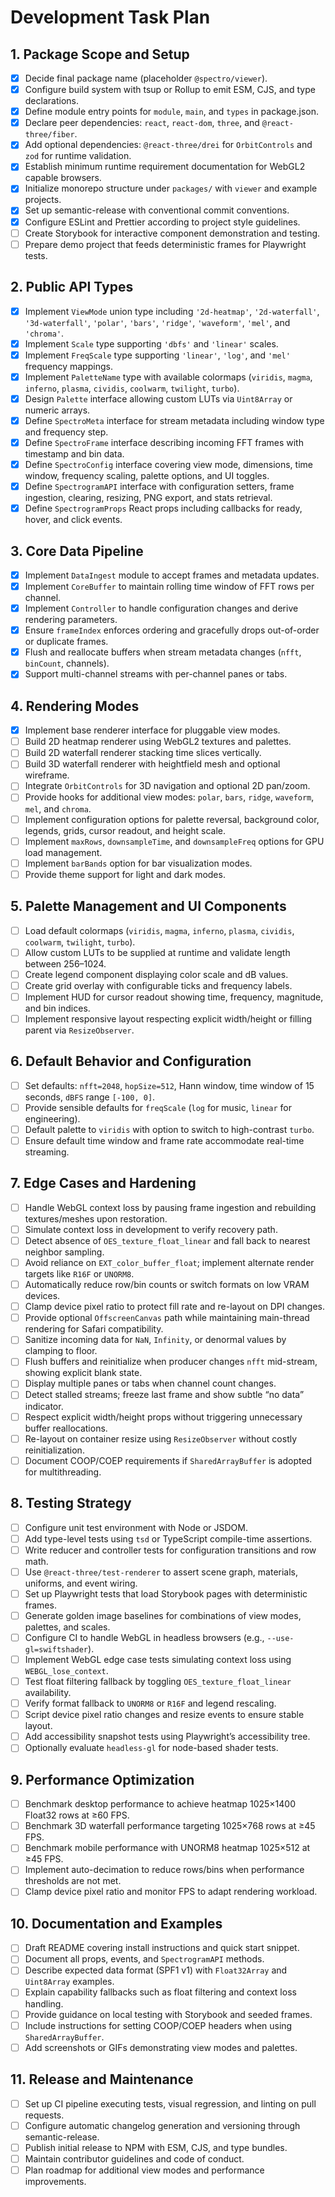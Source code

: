 # Development Task Plan

## 1. Package Scope and Setup

- [x] Decide final package name (placeholder `@spectro/viewer`).
- [x] Configure build system with tsup or Rollup to emit ESM, CJS, and type declarations.
- [x] Define module entry points for `module`, `main`, and `types` in package.json.
- [x] Declare peer dependencies: `react`, `react-dom`, `three`, and `@react-three/fiber`.
- [x] Add optional dependencies: `@react-three/drei` for `OrbitControls` and `zod` for runtime validation.
- [x] Establish minimum runtime requirement documentation for WebGL2 capable browsers.
- [x] Initialize monorepo structure under `packages/` with `viewer` and example projects.
- [x] Set up semantic-release with conventional commit conventions.
- [x] Configure ESLint and Prettier according to project style guidelines.
- [ ] Create Storybook for interactive component demonstration and testing.
- [ ] Prepare demo project that feeds deterministic frames for Playwright tests.

## 2. Public API Types

- [x] Implement `ViewMode` union type including `'2d-heatmap'`, `'2d-waterfall'`, `'3d-waterfall'`, `'polar'`, `'bars'`, `'ridge'`, `'waveform'`, `'mel'`, and `'chroma'`.
- [x] Implement `Scale` type supporting `'dbfs'` and `'linear'` scales.
- [x] Implement `FreqScale` type supporting `'linear'`, `'log'`, and `'mel'` frequency mappings.
- [x] Implement `PaletteName` type with available colormaps (`viridis`, `magma`, `inferno`, `plasma`, `cividis`, `coolwarm`, `twilight`, `turbo`).
- [x] Design `Palette` interface allowing custom LUTs via `Uint8Array` or numeric arrays.
- [x] Define `SpectroMeta` interface for stream metadata including window type and frequency step.
- [x] Define `SpectroFrame` interface describing incoming FFT frames with timestamp and bin data.
- [x] Define `SpectroConfig` interface covering view mode, dimensions, time window, frequency scaling, palette options, and UI toggles.
- [x] Define `SpectrogramAPI` interface with configuration setters, frame ingestion, clearing, resizing, PNG export, and stats retrieval.
- [x] Define `SpectrogramProps` React props including callbacks for ready, hover, and click events.

## 3. Core Data Pipeline

- [x] Implement `DataIngest` module to accept frames and metadata updates.
- [x] Implement `CoreBuffer` to maintain rolling time window of FFT rows per channel.
- [x] Implement `Controller` to handle configuration changes and derive rendering parameters.
- [x] Ensure `frameIndex` enforces ordering and gracefully drops out-of-order or duplicate frames.
- [x] Flush and reallocate buffers when stream metadata changes (`nfft`, `binCount`, channels).
- [x] Support multi-channel streams with per-channel panes or tabs.

## 4. Rendering Modes

- [x] Implement base renderer interface for pluggable view modes.
- [ ] Build 2D heatmap renderer using WebGL2 textures and palettes.
- [ ] Build 2D waterfall renderer stacking time slices vertically.
- [ ] Build 3D waterfall renderer with heightfield mesh and optional wireframe.
- [ ] Integrate `OrbitControls` for 3D navigation and optional 2D pan/zoom.
- [ ] Provide hooks for additional view modes: `polar`, `bars`, `ridge`, `waveform`, `mel`, and `chroma`.
- [ ] Implement configuration options for palette reversal, background color, legends, grids, cursor readout, and height scale.
- [ ] Implement `maxRows`, `downsampleTime`, and `downsampleFreq` options for GPU load management.
- [ ] Implement `barBands` option for bar visualization modes.
- [ ] Provide theme support for light and dark modes.

## 5. Palette Management and UI Components

- [ ] Load default colormaps (`viridis`, `magma`, `inferno`, `plasma`, `cividis`, `coolwarm`, `twilight`, `turbo`).
- [ ] Allow custom LUTs to be supplied at runtime and validate length between 256–1024.
- [ ] Create legend component displaying color scale and dB values.
- [ ] Create grid overlay with configurable ticks and frequency labels.
- [ ] Implement HUD for cursor readout showing time, frequency, magnitude, and bin indices.
- [ ] Implement responsive layout respecting explicit width/height or filling parent via `ResizeObserver`.

## 6. Default Behavior and Configuration

- [ ] Set defaults: `nfft=2048`, `hopSize=512`, Hann window, time window of 15 seconds, `dBFS` range `[-100, 0]`.
- [ ] Provide sensible defaults for `freqScale` (`log` for music, `linear` for engineering).
- [ ] Default palette to `viridis` with option to switch to high-contrast `turbo`.
- [ ] Ensure default time window and frame rate accommodate real-time streaming.

## 7. Edge Cases and Hardening

- [ ] Handle WebGL context loss by pausing frame ingestion and rebuilding textures/meshes upon restoration.
- [ ] Simulate context loss in development to verify recovery path.
- [ ] Detect absence of `OES_texture_float_linear` and fall back to nearest neighbor sampling.
- [ ] Avoid reliance on `EXT_color_buffer_float`; implement alternate render targets like `R16F` or `UNORM8`.
- [ ] Automatically reduce row/bin counts or switch formats on low VRAM devices.
- [ ] Clamp device pixel ratio to protect fill rate and re-layout on DPI changes.
- [ ] Provide optional `OffscreenCanvas` path while maintaining main-thread rendering for Safari compatibility.
- [ ] Sanitize incoming data for `NaN`, `Infinity`, or denormal values by clamping to floor.
- [ ] Flush buffers and reinitialize when producer changes `nfft` mid-stream, showing explicit blank state.
- [ ] Display multiple panes or tabs when channel count changes.
- [ ] Detect stalled streams; freeze last frame and show subtle “no data” indicator.
- [ ] Respect explicit width/height props without triggering unnecessary buffer reallocations.
- [ ] Re-layout on container resize using `ResizeObserver` without costly reinitialization.
- [ ] Document COOP/COEP requirements if `SharedArrayBuffer` is adopted for multithreading.

## 8. Testing Strategy

- [ ] Configure unit test environment with Node or JSDOM.
- [ ] Add type-level tests using `tsd` or TypeScript compile-time assertions.
- [ ] Write reducer and controller tests for configuration transitions and row math.
- [ ] Use `@react-three/test-renderer` to assert scene graph, materials, uniforms, and event wiring.
- [ ] Set up Playwright tests that load Storybook pages with deterministic frames.
- [ ] Generate golden image baselines for combinations of view modes, palettes, and scales.
- [ ] Configure CI to handle WebGL in headless browsers (e.g., `--use-gl=swiftshader`).
- [ ] Implement WebGL edge case tests simulating context loss using `WEBGL_lose_context`.
- [ ] Test float filtering fallback by toggling `OES_texture_float_linear` availability.
- [ ] Verify format fallback to `UNORM8` or `R16F` and legend rescaling.
- [ ] Script device pixel ratio changes and resize events to ensure stable layout.
- [ ] Add accessibility snapshot tests using Playwright’s accessibility tree.
- [ ] Optionally evaluate `headless-gl` for node-based shader tests.

## 9. Performance Optimization

- [ ] Benchmark desktop performance to achieve heatmap 1025×1400 Float32 rows at ≥60 FPS.
- [ ] Benchmark 3D waterfall performance targeting 1025×768 rows at ≥45 FPS.
- [ ] Benchmark mobile performance with UNORM8 heatmap 1025×512 at ≥45 FPS.
- [ ] Implement auto-decimation to reduce rows/bins when performance thresholds are not met.
- [ ] Clamp device pixel ratio and monitor FPS to adapt rendering workload.

## 10. Documentation and Examples

- [ ] Draft README covering install instructions and quick start snippet.
- [ ] Document all props, events, and `SpectrogramAPI` methods.
- [ ] Describe expected data format (SPF1 v1) with `Float32Array` and `Uint8Array` examples.
- [ ] Explain capability fallbacks such as float filtering and context loss handling.
- [ ] Provide guidance on local testing with Storybook and seeded frames.
- [ ] Include instructions for setting COOP/COEP headers when using `SharedArrayBuffer`.
- [ ] Add screenshots or GIFs demonstrating view modes and palettes.

## 11. Release and Maintenance

- [ ] Set up CI pipeline executing tests, visual regression, and linting on pull requests.
- [ ] Configure automatic changelog generation and versioning through semantic-release.
- [ ] Publish initial release to NPM with ESM, CJS, and type bundles.
- [ ] Maintain contributor guidelines and code of conduct.
- [ ] Plan roadmap for additional view modes and performance improvements.
